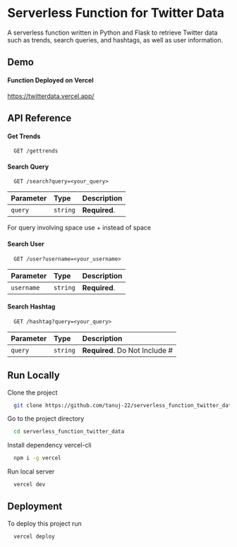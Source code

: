 
# Serverless Function for Twitter Data 

 A serverless function written in Python and Flask to retrieve Twitter data such as trends, search queries, and hashtags, as well as user information.

## Demo
#### Function Deployed on Vercel
https://twitterdata.vercel.app/


## API Reference

#### Get Trends

```https
  GET /gettrends
```

#### Search Query

```https
  GET /search?query=<your_query>
```

| Parameter | Type     | Description                       |
| :-------- | :------- | :-------------------------------- |
| `query`      | `string` | **Required**.  |

 For query involving space use + instead of space


#### Search User

```https
  GET /user?username=<your_username>
```

| Parameter | Type     | Description                       |
| :-------- | :------- | :-------------------------------- |
| `username`      | `string` | **Required**.  |


#### Search Hashtag

```https
  GET /hashtag?query=<your_query>
```

| Parameter | Type     | Description                       |
| :-------- | :------- | :-------------------------------- |
| `query`      | `string` | **Required**. Do Not Include # |


## Run Locally

Clone the project

```bash
  git clone https://github.com/tanuj-22/serverless_function_twitter_data.git
```

Go to the project directory

```bash
  cd serverless_function_twitter_data
```

Install dependency vercel-cli

```bash
  npm i -g vercel
```
Run local server

```bash
  vercel dev
```
## Deployment

To deploy this project run

```bash
  vercel deploy
```

